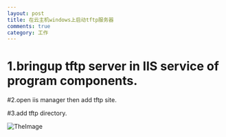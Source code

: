 ```yaml
---
layout: post
title: 在云主机windows上启动tftp服务器
comments: true
category: 工作
---
```


# 1.bringup tftp server in IIS service of program components.

#2.open iis manager then add tftp site.

#3.add tftp directory.

![TheImage](www.liuxinpeng.com/images/tftp-win7.png)
